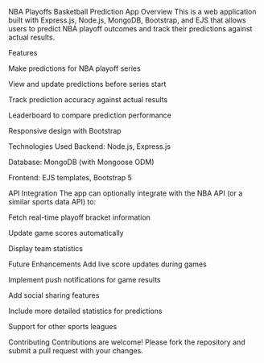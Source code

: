 NBA Playoffs Basketball Prediction App
Overview
This is a web application built with Express.js, Node.js, MongoDB, Bootstrap, and EJS that allows users to predict NBA playoff outcomes and track their predictions against actual results.

Features

Make predictions for NBA playoff series

View and update predictions before series start

Track prediction accuracy against actual results

Leaderboard to compare prediction performance

Responsive design with Bootstrap

Technologies Used
Backend: Node.js, Express.js

Database: MongoDB (with Mongoose ODM)

Frontend: EJS templates, Bootstrap 5

API Integration
The app can optionally integrate with the NBA API (or a similar sports data API) to:

Fetch real-time playoff bracket information

Update game scores automatically

Display team statistics

Future Enhancements
Add live score updates during games

Implement push notifications for game results

Add social sharing features

Include more detailed statistics for predictions

Support for other sports leagues

Contributing
Contributions are welcome! Please fork the repository and submit a pull request with your changes.
